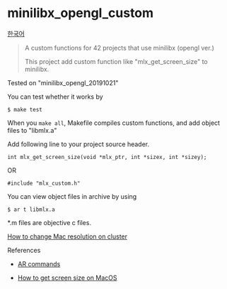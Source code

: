 # minilibx_opengl_custom  
[한국어](./README_KO.md)

> A custom functions for 42 projects that use minilibx (opengl ver.)
> 
> This project add custom function like "mlx_get_screen_size" to minilibx.

Tested on "minilibx_opengl_20191021"

You can test whether it works by
```
$ make test
```

When you `make all`,
Makefile compiles custom functions,
and add object files to "libmlx.a"

Add following line to your project source header.

```
int	mlx_get_screen_size(void *mlx_ptr, int *sizex, int *sizey);
```
OR

```
#include "mlx_custom.h"
```

You can view object files in archive
by using

```
$ ar t libmlx.a
```

*.m files are objective c files.

[How to change Mac resolution on cluster](https://support.apple.com/guide/mac-help/change-your-displays-resolution-mchl86d72b76/10.15/mac/10.15)

References
- [AR commands](https://www.thegeekstuff.com/2010/08/ar-command-examples/)

- [How to get screen size on MacOS](https://stackoverflow.com/a/16634349/9276699)
